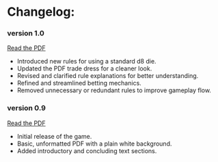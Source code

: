# Changelog:

### version 1.0
[Read the PDF]()
- Introduced new rules for using a standard d8 die.
- Updated the PDF trade dress for a cleaner look.
- Revised and clarified rule explanations for better understanding.
- Refined and streamlined betting mechanics.
- Removed unnecessary or redundant rules to improve gameplay flow.

### version 0.9
[Read the PDF](https://drive.google.com/file/d/1x_knbgl3VvliDPNPxn-y2BoYpWA7YVWn/view?usp=drive_link)
- Initial release of the game.
- Basic, unformatted PDF with a plain white background.
- Added introductory and concluding text sections.
